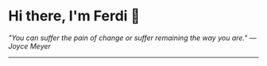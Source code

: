 <h1>Hi there, I'm Ferdi 👋</h1>

<p><em>
  "You can suffer the pain of change or suffer remaining the way you are." — Joyce Meyer
</em></p>

---
